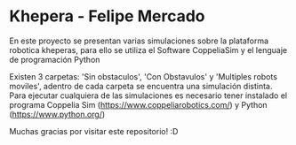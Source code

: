 # Khepera - Felipe Mercado
En este proyecto se presentan varias simulaciones sobre la plataforma robotica kheperas, para ello se utiliza el Software CoppeliaSim y el lenguaje de programación Python

Existen 3 carpetas: 'Sin obstaculos', 'Con Obstavulos' y 'Multiples robots moviles', adentro de cada carpeta se encuentra una simulación distinta. Para ejecutar cualquiera de las simulaciones es necesario tener instalado el programa Coppelia Sim (https://www.coppeliarobotics.com/) y Python (https://www.python.org/)

Muchas gracias por visitar este repositorio! :D
